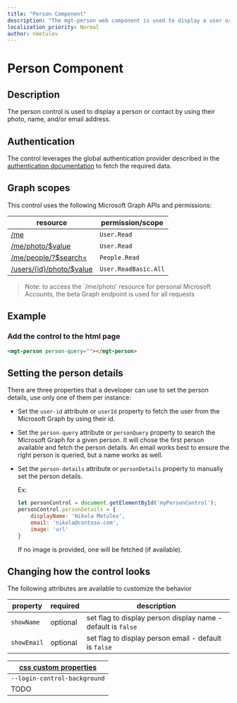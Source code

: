 ```yaml
---
title: "Person Component"
description: "The mgt-person web component is used to display a user or contact using their photos or initials."
localization_priority: Normal
author: nmetulev
---
```


# Person Component

## Description
The person control is used to display a person or contact by using their photo, name, and/or email address. 

## Authentication

The control leverages the global authentication provider described in the [authentication documentation](./../providers.md) to fetch the required data.

## Graph scopes

This control uses the following Microsoft Graph APIs and permissions:

| resource | permission/scope |
| - | - |
| [/me](https://docs.microsoft.com/en-us/graph/api/user-get?view=graph-rest-1.0) | `User.Read` |
| [/me/photo/$value](https://docs.microsoft.com/en-us/graph/api/profilephoto-get?view=graph-rest-beta) | `User.Read` |
| [/me/people/?$search=](https://docs.microsoft.com/en-us/graph/api/user-list-people?view=graph-rest-1.0) | `People.Read` |
| [/users/{id}/photo/$value](https://docs.microsoft.com/en-us/graph/api/user-list-people?view=graph-rest-1.0) | `User.ReadBasic.All` |

> Note: to access the `/me/photo' resource for personal Microsoft Accounts, the beta Graph endpoint is used for all requests

## Example

### Add the control to the html page
```html
<mgt-person person-query=""></mgt-person>
```

## Setting the person details

There are three properties that a developer can use to set the person details, use only one of them per instance:

* Set the `user-id` attribute or `userId` property to fetch the user from the Microsoft Graph by using their id.  

* Set the `person-query` attribute or `personQuery` property to search the Microsoft Graph for a given person. It will chose the first person available and fetch the person details. An email works best to ensure the right person is queried, but a name works as well.

* Set the `person-details` attribute or `personDetails` property to manually set the person details.

    Ex: 

    ```js
    let personControl = document.getElementById('myPersonControl');
    personControl.personDetails = {
        displayName: 'Nikola Metulev',
        email: 'nikola@contoso.com',
        image: 'url'
    }
    ```

  If no image is provided, one will be fetched (if available).

## Changing how the control looks

The following attributes are available to customize the behavior

| property  | required  | description |
| --- | --- | --- |
| `showName` | optional | set flag to display person display name - default is `false` |
| `showEmail` | optional | set flag to display person email - default is `false` |


| [css custom properties](../style.md) |
| - |
| `--login-control-background` | 
| TODO
